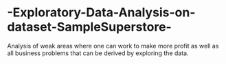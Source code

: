 # -Exploratory-Data-Analysis-on-dataset-SampleSuperstore-
Analysis of weak areas where one can work to make more profit as well as all business problems that can be derived by exploring the  data.
